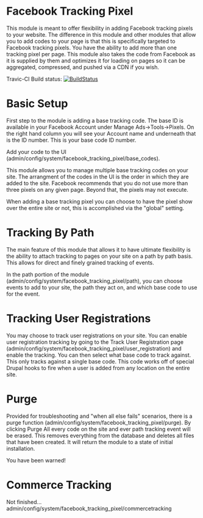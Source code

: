 Facebook Tracking Pixel
================================================================================

This module is meant to offer flexibility in adding Facebook tracking pixels to
your website. The difference in this module and other modules that allow you to
add codes to your page is that this is specifically targeted to Facebook
tracking pixels. You have the ability to add more than one tracking pixel per
page. This module also takes the code from Facebook as it is supplied by them
and optimizes it for loading on pages so it can be aggregated, compressed, and
pushed via a CDN if you wish.

Travic-CI Build status:
[![BuildStatus](https://travis-ci.org/taz77/drupal-facebook_tracking_pixel.svg?branch=7.x-1.x)](https://travis-ci.org/taz77/drupal-facebook_tracking_pixel)

Basic Setup
================================================================================

First step to the module is adding a base tracking code. The base ID is 
available in your Facebook Account under Manage Ads->Tools->Pixels. On the right
hand column you will see your Account name and underneath that is the ID number.
This is your base code ID number.

Add your code to the UI (admin/config/system/facebook_tracking_pixel/base_codes).

This module allows you to manage multiple base tracking codes on your site. The
arrangment of the codes in the UI is the order in which they are added to the
site. Facebook recommends that you do not use more than three pixels on any
given page. Beyond that, the pixels may not execute.

When adding a base tracking pixel you can choose to have the pixel show over the
entire site or not, this is accomplished via the "global" setting.

Tracking By Path
================================================================================

The main feature of this module that allows it to have ultimate flexibility is
the ability to attach tracking to pages on your site on a path by path basis.
This allows for direct and finely grained tracking of events.

In the path portion of the module (admin/config/system/facebook_tracking_pixel/path),
you can choose events to add to your site, the path they act on, and which base
code to use for the event.

Tracking User Registrations
================================================================================

You may choose to track user registrations on your site. You can enable user
registration tracking by going to the Track User Registration page 
(admin/config/system/facebook_tracking_pixel/user_registration) and enable the
tracking. You can then select what base code to track against. This only tracks
against a single base code. This code works off of special Drupal hooks to fire
when a user is added from any location on the entire site.

Purge
================================================================================

Provided for troubleshooting and "when all else fails" scenarios, there is a
purge function (admin/config/system/facebook_tracking_pixel/purge). By clicking
Purge All every code on the site and ever path tracking event will be erased.
This removes everything from the database and deletes all files that have been
created. It will return the module to a state of initial installation.

You have been warned!

Commerce Tracking
================================================================================

Not finished... 
admin/config/system/facebook_tracking_pixel/commercetracking
